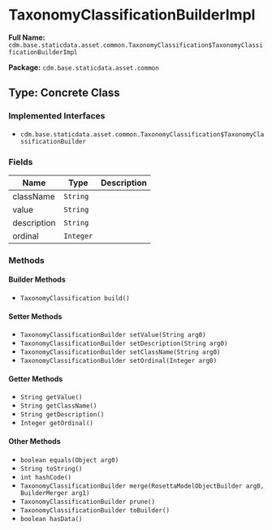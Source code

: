 # TaxonomyClassificationBuilderImpl

**Full Name:** `cdm.base.staticdata.asset.common.TaxonomyClassification$TaxonomyClassificationBuilderImpl`

**Package:** `cdm.base.staticdata.asset.common`

## Type: Concrete Class

### Implemented Interfaces

- `cdm.base.staticdata.asset.common.TaxonomyClassification$TaxonomyClassificationBuilder`

### Fields

| Name | Type | Description |
|------|------|-------------|
| className | `String` |  |
| value | `String` |  |
| description | `String` |  |
| ordinal | `Integer` |  |

### Methods

#### Builder Methods

- `TaxonomyClassification build()`

#### Setter Methods

- `TaxonomyClassificationBuilder setValue(String arg0)`
- `TaxonomyClassificationBuilder setDescription(String arg0)`
- `TaxonomyClassificationBuilder setClassName(String arg0)`
- `TaxonomyClassificationBuilder setOrdinal(Integer arg0)`

#### Getter Methods

- `String getValue()`
- `String getClassName()`
- `String getDescription()`
- `Integer getOrdinal()`

#### Other Methods

- `boolean equals(Object arg0)`
- `String toString()`
- `int hashCode()`
- `TaxonomyClassificationBuilder merge(RosettaModelObjectBuilder arg0, BuilderMerger arg1)`
- `TaxonomyClassificationBuilder prune()`
- `TaxonomyClassificationBuilder toBuilder()`
- `boolean hasData()`

